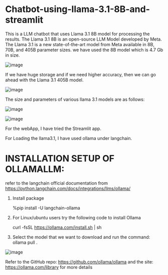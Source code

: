 # Chatbot-using-llama-3.1-8B-and-streamlit

This is a LLM chatbot that uses Llama 3.1 8B model for processing the results. The Llama 3.1 8B is an open-source LLM Model developed by Meta. The Llama 3.1 is a new state-of-the-art model from Meta available in 8B, 70B, and 405B parameter sizes. we have used the 8B model which is 4.7 Gb in size. 

![image](https://github.com/user-attachments/assets/8d3d47d6-b064-41d1-a29f-add6ec6fdf28)

If we have huge storage and if we need higher accuracy, then we can go ahead with the Llama 3.1 405B model.


![image](https://github.com/user-attachments/assets/359c10e6-2d8a-4d0e-8051-b1ef7c7ce32e)

The size and parameters of various llama 3.1 models are as follows: 

![image](https://github.com/user-attachments/assets/d18fb95d-f8f5-42d6-b18e-a388f44191c4)

![image](https://github.com/user-attachments/assets/cd2e594a-0cb4-400c-aa9a-d985b57fa576)

For the webApp, I have tried the Streamlit app. 

For Loading the llama3.1, I have used ollama under langchain.

# INSTALLATION SETUP OF OLLAMALLM:

refer to the langchain official documentation from https://python.langchain.com/docs/integrations/llms/ollama/

1. Install package
   
   %pip install -U langchain-ollama


2. For Linux/ubuntu users try the following code to install Ollama
   
   curl -fsSL https://ollama.com/install.sh | sh


3. Select the model that we want to download and run the command: ollama pull <name-of-model>. 
   
![image](https://github.com/user-attachments/assets/7f15974d-cf93-490e-a8b1-5d0f457e4397)

Refer to the GitHub repo: https://github.com/ollama/ollama and the site: https://ollama.com/library for more details

